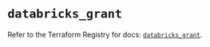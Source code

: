 # `databricks_grant`

Refer to the Terraform Registry for docs: [`databricks_grant`](https://registry.terraform.io/providers/databricks/databricks/1.87.1/docs/resources/grant).
